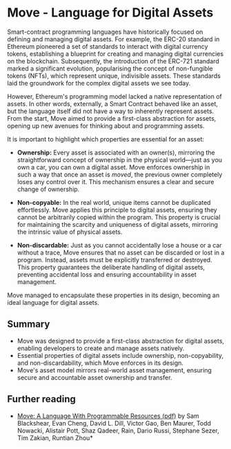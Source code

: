# Move - Language for Digital Assets

Smart-contract programming languages have historically focused on defining and managing digital
assets. For example, the ERC-20 standard in Ethereum pioneered a set of standards to interact with
digital currency tokens, establishing a blueprint for creating and managing digital currencies on
the blockchain. Subsequently, the introduction of the ERC-721 standard marked a significant
evolution, popularising the concept of non-fungible tokens (NFTs), which represent unique,
indivisible assets. These standards laid the groundwork for the complex digital assets we see today.

<!-- ## Move and Digital Assets -->

<!-- note: consider "native" -> "fine-grained" -->

However, Ethereum's programming model lacked a native representation of assets. In other words,
externally, a Smart Contract behaved like an asset, but the language itself did not have a way to
inherently represent assets. From the start, Move aimed to provide a first-class abstraction for
assets, opening up new avenues for thinking about and programming assets.

<!-- Move was initially created in 2018 as part of the Libra project. The language was designed to address shortcomings in existing smart contract languages, especially in handling assets and access control. The Move language aims to provide first-class abstractions for these concepts, improving the safety and productivity of smart contract programming. -->

It is important to highlight which properties are essential for an asset:

- **Ownership:** Every asset is associated with an owner(s), mirroring the straightforward concept
  of ownership in the physical world—just as you own a car, you can own a digital asset. Move
  enforces ownership in such a way that once an asset is _moved_, the previous owner completely
  loses any control over it. This mechanism ensures a clear and secure change of ownership.

- **Non-copyable:** In the real world, unique items cannot be duplicated effortlessly. Move applies
  this principle to digital assets, ensuring they cannot be arbitrarily copied within the program.
  This property is crucial for maintaining the scarcity and uniqueness of digital assets, mirroring
  the intrinsic value of physical assets.

- **Non-discardable:** Just as you cannot accidentally lose a house or a car without a trace, Move
  ensures that no asset can be discarded or lost in a program. Instead, assets must be explicitly
  transferred or destroyed. This property guarantees the deliberate handling of digital assets,
  preventing accidental loss and ensuring accountability in asset management.

Move managed to encapsulate these properties in its design, becoming an ideal language for digital
assets.

## Summary

- Move was designed to provide a first-class abstraction for digital assets, enabling developers to
  create and manage assets natively.
- Essential properties of digital assets include ownership, non-copyability, and non-discardability,
  which Move enforces in its design.
- Move's asset model mirrors real-world asset management, ensuring secure and accountable asset
  ownership and transfer.

## Further reading

- [Move: A Language With Programmable Resources (pdf)](https://developers.diem.com/papers/diem-move-a-language-with-programmable-resources/2019-06-18.pdf)
  by Sam Blackshear, Evan Cheng, David L. Dill, Victor Gao, Ben Maurer, Todd Nowacki, Alistair Pott,
  Shaz Qadeer, Rain, Dario Russi, Stephane Sezer, Tim Zakian, Runtian Zhou\*
